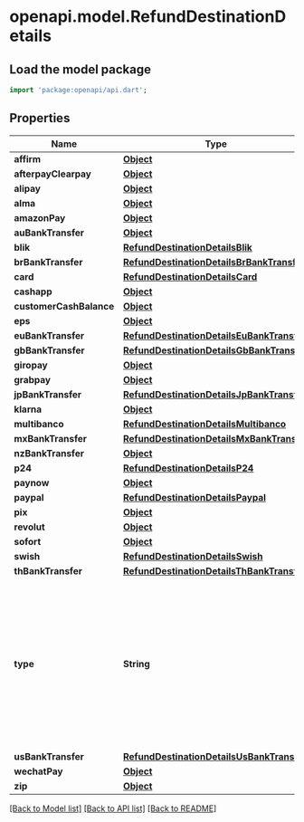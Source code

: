# openapi.model.RefundDestinationDetails

## Load the model package
```dart
import 'package:openapi/api.dart';
```

## Properties
Name | Type | Description | Notes
------------ | ------------- | ------------- | -------------
**affirm** | [**Object**](.md) |  | [optional] 
**afterpayClearpay** | [**Object**](.md) |  | [optional] 
**alipay** | [**Object**](.md) |  | [optional] 
**alma** | [**Object**](.md) |  | [optional] 
**amazonPay** | [**Object**](.md) |  | [optional] 
**auBankTransfer** | [**Object**](.md) |  | [optional] 
**blik** | [**RefundDestinationDetailsBlik**](RefundDestinationDetailsBlik.md) |  | [optional] 
**brBankTransfer** | [**RefundDestinationDetailsBrBankTransfer**](RefundDestinationDetailsBrBankTransfer.md) |  | [optional] 
**card** | [**RefundDestinationDetailsCard**](RefundDestinationDetailsCard.md) |  | [optional] 
**cashapp** | [**Object**](.md) |  | [optional] 
**customerCashBalance** | [**Object**](.md) |  | [optional] 
**eps** | [**Object**](.md) |  | [optional] 
**euBankTransfer** | [**RefundDestinationDetailsEuBankTransfer**](RefundDestinationDetailsEuBankTransfer.md) |  | [optional] 
**gbBankTransfer** | [**RefundDestinationDetailsGbBankTransfer**](RefundDestinationDetailsGbBankTransfer.md) |  | [optional] 
**giropay** | [**Object**](.md) |  | [optional] 
**grabpay** | [**Object**](.md) |  | [optional] 
**jpBankTransfer** | [**RefundDestinationDetailsJpBankTransfer**](RefundDestinationDetailsJpBankTransfer.md) |  | [optional] 
**klarna** | [**Object**](.md) |  | [optional] 
**multibanco** | [**RefundDestinationDetailsMultibanco**](RefundDestinationDetailsMultibanco.md) |  | [optional] 
**mxBankTransfer** | [**RefundDestinationDetailsMxBankTransfer**](RefundDestinationDetailsMxBankTransfer.md) |  | [optional] 
**nzBankTransfer** | [**Object**](.md) |  | [optional] 
**p24** | [**RefundDestinationDetailsP24**](RefundDestinationDetailsP24.md) |  | [optional] 
**paynow** | [**Object**](.md) |  | [optional] 
**paypal** | [**RefundDestinationDetailsPaypal**](RefundDestinationDetailsPaypal.md) |  | [optional] 
**pix** | [**Object**](.md) |  | [optional] 
**revolut** | [**Object**](.md) |  | [optional] 
**sofort** | [**Object**](.md) |  | [optional] 
**swish** | [**RefundDestinationDetailsSwish**](RefundDestinationDetailsSwish.md) |  | [optional] 
**thBankTransfer** | [**RefundDestinationDetailsThBankTransfer**](RefundDestinationDetailsThBankTransfer.md) |  | [optional] 
**type** | **String** | The type of transaction-specific details of the payment method used in the refund (e.g., `card`). An additional hash is included on `destination_details` with a name matching this value. It contains information specific to the refund transaction. | 
**usBankTransfer** | [**RefundDestinationDetailsUsBankTransfer**](RefundDestinationDetailsUsBankTransfer.md) |  | [optional] 
**wechatPay** | [**Object**](.md) |  | [optional] 
**zip** | [**Object**](.md) |  | [optional] 

[[Back to Model list]](../README.md#documentation-for-models) [[Back to API list]](../README.md#documentation-for-api-endpoints) [[Back to README]](../README.md)


